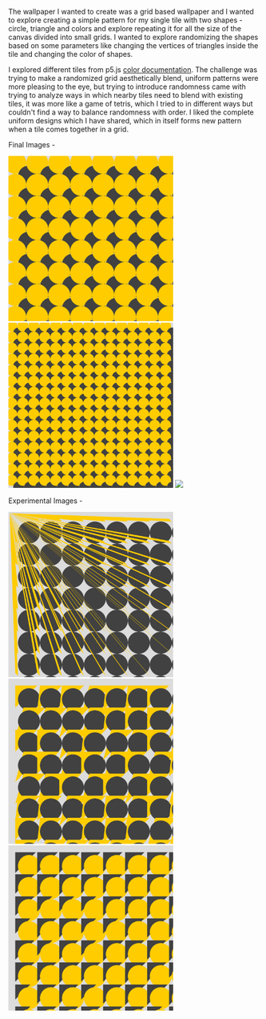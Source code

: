 The wallpaper I wanted to create was a grid based wallpaper and I wanted to explore creating a simple pattern for my single tile with two shapes - circle, triangle and colors and explore repeating it for all the size of the canvas divided into small grids. I wanted to explore randomizing the shapes based on some parameters like changing the vertices of triangles inside the tile and changing the color of shapes.

I explored different tiles from p5.js [color documentation](https://p5js.org/reference/#/p5/color). The challenge was trying to make a randomized grid aesthetically blend, uniform patterns were more pleasing to the eye, but trying to introduce randomness came with trying to analyze ways in which nearby tiles need to blend with existing tiles, it was more like a game of tetris, which I tried to in different ways but couldn't find a way to balance randomness with order. I liked the complete uniform designs which I have shared, which in itself forms new pattern when a tile comes together in a grid.

Final Images -

<img src="https://github.com/CSVADW21/suriya/blob/master/projects/week2/Final%20Images/uniform_grid_circles_600.png" width=330px> <img src="https://github.com/CSVADW21/suriya/blob/master/projects/week2/Final%20Images/uniform_grid_circles_1200.png" width=330px> <img src="https://github.com/CSVADW21/suriya/blob/master/projects/week2/Final%20Images/uniform_grid_circles_5000.png" width=330px>

Experimental Images -

<img src="https://github.com/CSVADW21/suriya/blob/master/projects/week2/Experimental%20Images/exp1.png" width=330px> <img src="https://github.com/CSVADW21/suriya/blob/master/projects/week2/Experimental%20Images/exp2.png" width=330px> <img src="https://github.com/CSVADW21/suriya/blob/master/projects/week2/Experimental%20Images/exp3.png" width=330px>
